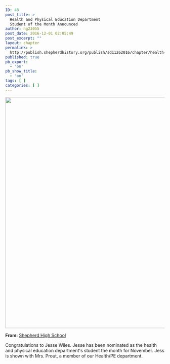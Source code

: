 ```yaml
---
ID: 48
post_title: >
  Health and Physical Education Department
  Student of the Month Announced
author: ng23055
post_date: 2016-12-01 02:05:49
post_excerpt: ""
layout: chapter
permalink: >
  http://publish.shepherdhistory.org/publish/sd11262016/chapter/health-and-physical-education-department-student-of-the-month-announced/
published: true
pb_export:
  - 'on'
pb_show_title:
  - 'on'
tags: [ ]
categories: [ ]
---
```

<img src="https://scontent-ort2-1.xx.fbcdn.net/v/t1.0-9/15317731_552101294984960_5940755311797126977_n.jpg?oh=4ca04f9a01830b43ee18a363d2eecafd&amp;oe=58B0E26F" width="831" height="729" alt="" class="alignnone size-medium" />

<strong>From:</strong> <a href="http://www.shepherdhistory.org/business-directory/name/shepherd-high-school/">Shepherd High School</a>

<span>Congratulations to Jesse Wiles. Jesse has been nominated as the health and physical education department's student the month for November. Jess is shown with Mrs. Prout, a member of our Health/PE department.</span>